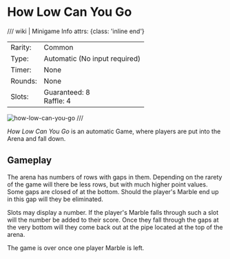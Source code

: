 # How Low Can You Go

/// wiki | Minigame Info
    attrs: {class: 'inline end'}

|         |                                |
|---------|--------------------------------|
| Rarity: | Common                         |
| Type:   | Automatic (No input required)  |
| Timer:  | None                           |
| Rounds: | None                           |
| Slots:  | Guaranteed: 8<br>Raffle: 4     |

![how-low-can-you-go](../assets/images/minigames/how-low-can-you-go.jpg)
///

*How Low Can You Go* is an automatic Game, where players are put into the Arena and fall down.

## Gameplay

The arena has numbers of rows with gaps in them. Depending on the rarety of the game will there be less rows, but with much higher point values.  
Some gaps are closed of at the bottom. Should the player's Marble end up in this gap will they be eliminated.

Slots may display a number. If the player's Marble falls through such a slot will the number be added to their score. Once they fall through the gaps at the very bottom will they come back out at the pipe located at the top of the arena.

The game is over once one player Marble is left.